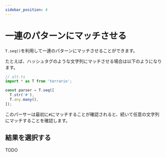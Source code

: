 ```yaml
---
sidebar_position: 4
---
```


# 一連のパターンにマッチさせる

`T.seq()`を利用して一連のパターンにマッチさせることができます。

たとえば、ハッシュタグのような文字列にマッチさせる場合は以下のようになります。
```ts
// alt.ts
import * as T from 'terrario';

const parser = T.seq([
  T.str('#'),
  T.any.many(),
]);
```
このパーサーは最初に`#`にマッチすることが確認されると、続いて任意の文字列にマッチすることを確認します。

## 結果を選択する

TODO
